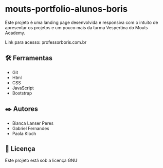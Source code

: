 # mouts-portfolio-alunos-boris

Este projeto é uma landing page desenvolvida e responsiva com o intuito de apresentar os projetos e um pouco mais da turma Vespertina do Mouts Academy.

Link para acesso: professorboris.com.br

## 🛠️ Ferramentas

* Git
* Html
* CSS
* JavaScript
* Bootstrap


## ✒️ Autores

* Bianca Lanser Peres
* Gabriel Fernandes
* Paola Kloch

## 📄 Licença

Este projeto está sob a licença GNU
